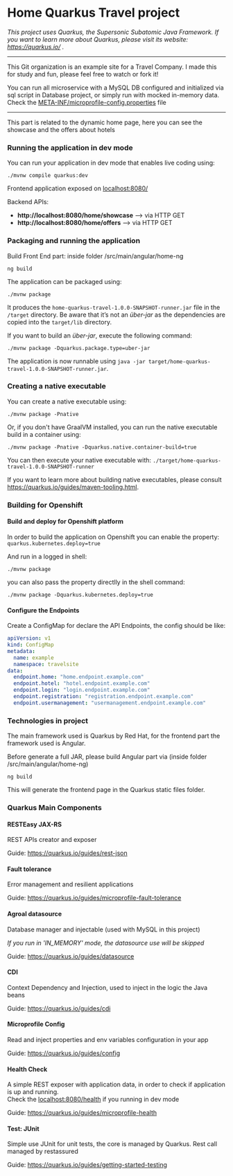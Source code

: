 # Home Quarkus Travel project

<i>This project uses Quarkus, the Supersonic Subatomic Java Framework.
If you want to learn more about Quarkus, please visit its website: https://quarkus.io/ .</i>

___
This Git organization is an example site for a Travel Company. I made this for study and fun, please feel free to watch or fork it! 

You can run all microservice with a MySQL DB configured and initialized via sql script in Database project, or simply run with mocked in-memory data. 
Check the [META-INF/microprofile-config.properties](https://github.com/Quarkus-Travel-Site-Martins96/Quarkus-Travel-Home/blob/master/src/main/resources/META-INF/microprofile-config.properties) file
___

This part is related to the dynamic home page, here you can see the showcase and the offers about hotels

### Running the application in dev mode

You can run your application in dev mode that enables live coding using:
```shell script
./mvnw compile quarkus:dev
```

Frontend application exposed on [localhost:8080/](http://localhost:8080/)

Backend APIs:
 - **http://localhost:8080/home/showcase** --> via HTTP GET
 - **http://localhost:8080/home/offers** --> via HTTP GET

### Packaging and running the application

Build Front End part: inside folder /src/main/angular/home-ng

```shell script
ng build
```

The application can be packaged using:

```shell script
./mvnw package
```
It produces the `home-quarkus-travel-1.0.0-SNAPSHOT-runner.jar` file in the `/target` directory.
Be aware that it’s not an _über-jar_ as the dependencies are copied into the `target/lib` directory.

If you want to build an _über-jar_, execute the following command:

```shell script
./mvnw package -Dquarkus.package.type=uber-jar
```

The application is now runnable using `java -jar target/home-quarkus-travel-1.0.0-SNAPSHOT-runner.jar`.

### Creating a native executable

You can create a native executable using: 

```shell script
./mvnw package -Pnative
```

Or, if you don't have GraalVM installed, you can run the native executable build in a container using: 

```shell script
./mvnw package -Pnative -Dquarkus.native.container-build=true
```

You can then execute your native executable with: `./target/home-quarkus-travel-1.0.0-SNAPSHOT-runner`

If you want to learn more about building native executables, please consult https://quarkus.io/guides/maven-tooling.html.

### Building for Openshift

#### Build and deploy for Openshift platform

In order to build the application on Openshift you can enable the property: `quarkus.kubernetes.deploy=true`

And run in a logged in shell:

```shell script
./mvnw package
```

you can also pass the property directlly in the shell command:

```shell script
./mvnw package -Dquarkus.kubernetes.deploy=true
```

#### Configure the Endpoints

Create a ConfigMap for declare the API Endpoints, the config should be like:

```yaml
apiVersion: v1
kind: ConfigMap
metadata:
  name: example
  namespace: travelsite
data:
  endpoint.home: "home.endpoint.example.com"
  endpoint.hotel: "hotel.endpoint.example.com"
  endpoint.login: "login.endpoint.example.com"
  endpoint.registration: "registration.endpoint.example.com"
  endpoint.usermanagement: "usermanagement.endpoint.example.com"

```


### Technologies in project

The main framework used is Quarkus by Red Hat, for the frontend part the framework used is Angular.

Before generate a full JAR, please build Angular part via (inside folder /src/main/angular/home-ng)
```shell script
ng build
```

This will generate the frontend page in the Quarkus static files folder.


### Quarkus Main Components

#### RESTEasy JAX-RS

<p>REST APIs creator and exposer</p>

Guide: https://quarkus.io/guides/rest-json

#### Fault tolerance

<p>Error management and resilient applications</p>

Guide: https://quarkus.io/guides/microprofile-fault-tolerance

#### Agroal datasource

<p>Database manager and injectable (used with MySQL in this project)</p>
<p><i>If you run in 'IN_MEMORY' mode, the datasource use will be skipped</i></p>

Guide: https://quarkus.io/guides/datasource

#### CDI

<p>Context Dependency and Injection, used to inject in the logic the Java beans</p> 

Guide: https://quarkus.io/guides/cdi

#### Microprofile Config

<p>Read and inject properties and env variables configuration in your app</p>

Guide: https://quarkus.io/guides/config

#### Health Check

<p>A simple REST exposer with application data, in order to check if application is up and running.<br>
Check the <a href="http://localhost:8080/health">localhost:8080/health</a> if you running in dev mode</p>

Guide: https://quarkus.io/guides/microprofile-health

#### Test: JUnit

<p>Simple use JUnit for unit tests, the core is managed by Quarkus. Rest call managed by restassured</p>

Guide: https://quarkus.io/guides/getting-started-testing








